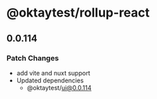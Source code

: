 # @oktaytest/rollup-react

## 0.0.114

### Patch Changes

- add vite and nuxt support
- Updated dependencies
  - @oktaytest/ui@0.0.114
